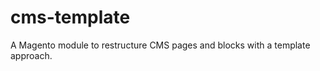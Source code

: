 cms-template
============

A Magento module to restructure CMS pages and blocks with a template approach.
